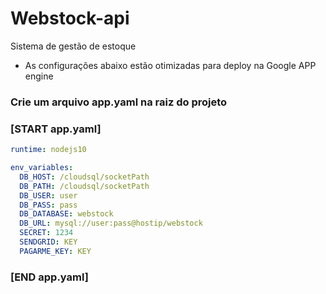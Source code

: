 # Webstock-api

Sistema de gestão de estoque

- As configurações abaixo estão otimizadas para deploy na Google APP engine

### Crie um arquivo app.yaml na raiz do projeto

### [START app.yaml]

```yaml
runtime: nodejs10

env_variables:
  DB_HOST: /cloudsql/socketPath
  DB_PATH: /cloudsql/socketPath
  DB_USER: user
  DB_PASS: pass
  DB_DATABASE: webstock
  DB_URL: mysql://user:pass@hostip/webstock
  SECRET: 1234
  SENDGRID: KEY
  PAGARME_KEY: KEY
```

### [END app.yaml]
